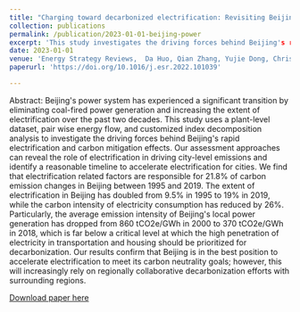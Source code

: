 ```yaml
---
title: "Charging toward decarbonized electrification: Revisiting Beijing's power system"
collection: publications
permalink: /publication/2023-01-01-beijing-power
excerpt: 'This study investigates the driving forces behind Beijing's rapid electrification and contributions to city-level decarbonization.'
date: 2023-01-01
venue: 'Energy Strategy Reviews,  Da Huo, Qian Zhang, Yujie Dong, Christopher Kennedy, Chao Zhang '
paperurl: 'https://doi.org/10.1016/j.esr.2022.101039'

---
```

Abstract: Beijing's power system has experienced a significant transition by eliminating coal-fired power generation and increasing the extent of electrification over the past two decades. This study uses a plant-level dataset, pair wise energy flow, and customized index decomposition analysis to investigate the driving forces behind Beijing's rapid electrification and carbon mitigation effects. Our assessment approaches can reveal the role of electrification in driving city-level emissions and identify a reasonable timeline to accelerate electrification for cities. We find that electrification related factors are responsible for 21.8% of carbon emission changes in Beijing between 1995 and 2019. The extent of electrification in Beijing has doubled from 9.5% in 1995 to 19% in 2019, while the carbon intensity of electricity consumption has reduced by 26%. Particularly, the average emission intensity of Beijing's local power generation has dropped from 860 tCO2e/GWh in 2000 to 370 tCO2e/GWh in 2018, which is far below a critical level at which the high penetration of electricity in transportation and housing should be prioritized for decarbonization. Our results confirm that Beijing is in the best position to accelerate electrification to meet its carbon neutrality goals; however, this will increasingly rely on regionally collaborative decarbonization efforts with surrounding regions.

[Download paper here](https://doi.org/10.1016/j.esr.2022.101039)
